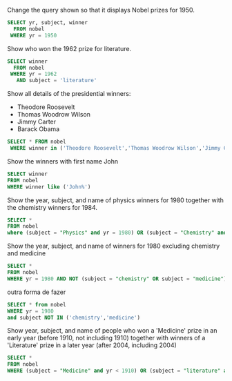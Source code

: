 Change the query shown so that it displays Nobel prizes for 1950.

```SQL
SELECT yr, subject, winner
  FROM nobel
 WHERE yr = 1950
```

Show who won the 1962 prize for literature.

```SQL
SELECT winner
  FROM nobel
 WHERE yr = 1962
   AND subject = 'literature'

```

Show all details of the presidential winners:

- Theodore Roosevelt
- Thomas Woodrow Wilson
- Jimmy Carter
- Barack Obama

```SQL
SELECT * FROM nobel
 WHERE winner in ('Theodore Roosevelt','Thomas Woodrow Wilson','Jimmy Carter','Barack Obama')
```

Show the winners with first name John

```SQL
SELECT winner 
FROM nobel
WHERE winner like ('John%')
```

Show the year, subject, and name of physics winners for 1980 together with the chemistry winners for 1984.

```SQL
SELECT *
FROM nobel
where (subject = "Physics" and yr = 1980) OR (subject = "Chemistry" and yr = 1984)
```


Show the year, subject, and name of winners for 1980 excluding chemistry and medicine

```SQL
SELECT *
FROM nobel
WHERE yr = 1980 AND NOT (subject = "chemistry" OR subject = "medicine")
```

outra forma de fazer

```SQL
SELECT * from nobel
WHERE yr = 1980
and subject NOT IN ('chemistry','medicine')
```

Show year, subject, and name of people who won a 'Medicine' prize in an early year (before 1910, not including 1910) together with winners of a 'Literature' prize in a later year (after 2004, including 2004)

```SQL
SELECT * 
FROM nobel
WHERE (subject = "Medicine" and yr < 1910) OR (subject = "literature" and yr >= 2004)
```
